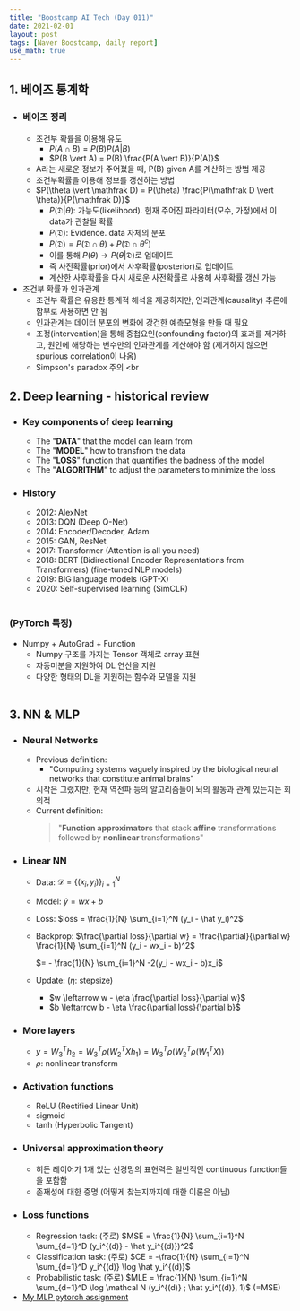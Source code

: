```yaml
---
title: "Boostcamp AI Tech (Day 011)"
date: 2021-02-01
layout: post
tags: [Naver Boostcamp, daily report]
use_math: true
---
```


## 1. 베이즈 통계학

* ### 베이즈 정리
    * 조건부 확률을 이용해 유도
        * $P(A \cap B) = P(B)P(A \vert B)$
        * $P(B \vert A) = P(B) \frac{P(A \vert B)}{P(A)}$
    * A라는 새로운 정보가 주어졌을 때, P(B) given A를 계산하는 방법 제공
    * 조건부확률을 이용해 정보를 갱신하는 방법
    * $P(\theta \vert \mathfrak D) = P(\theta) \frac{P(\mathfrak D \vert \theta)}{P(\mathfrak D)}$
        * $P(\mathfrak D \vert \theta)$: 가능도(likelihood). 현재 주어진 파라미터(모수, 가정)에서 이 data가 관찰될 확률
        * $P(\mathfrak D)$: Evidence. data 자체의 분포
        * $P(\mathfrak D) = P(\mathfrak D \cap \theta) + P(\mathfrak D \cap \theta^c)$
        * 이를 통해 $P(\theta) \rightarrow P(\theta \vert \mathfrak D)$로 업데이트
        * 즉 사전확률(prior)에서 사후확률(posterior)로 업데이트
        * 계산한 사후확률을 다시 새로운 사전확률로 사용해 사후확률 갱신 가능
* 조건부 확률과 인과관계
    * 조건부 확률은 유용한 통계적 해석을 제공하지만, 인과관계(causality) 추론에 함부로 사용하면 안 됨
    * 인과관계는 데이터 분포의 변화에 강건한 예측모형을 만들 때 필요
    * 조정(intervention)을 통해 중첩요인(confounding factor)의 효과를 제거하고, 원인에 해당하는 변수만의 인과관계를 계산해야 함 (제거하지 않으면 spurious correlation이 나옴)
    * Simpson's paradox 주의
<br<br>

## 2. Deep learning - historical review

* ### Key components of deep learning
    * The "**DATA**" that the model can learn from
    * The "**MODEL**" how to transfrom the data
    * The "**LOSS**" function that quantifies the badness of the model
    * The "**ALGORITHM**" to adjust the parameters to minimize the loss
* ### History
    * 2012: AlexNet
    * 2013: DQN (Deep Q-Net)
    * 2014: Encoder/Decoder, Adam
    * 2015: GAN, ResNet
    * 2017: Transformer (Attention is all you need)
    * 2018: BERT (Bidirectional Encoder Representations from Transformers) (fine-tuned NLP models)
    * 2019: BIG language models (GPT-X)
    * 2020: Self-supervised learning (SimCLR)
<br><br>

### (PyTorch 특징)

* Numpy + AutoGrad + Function
    * Numpy 구조를 가지는 Tensor 객체로 array 표현
    * 자동미분을 지원하여 DL 연산을 지원
    * 다양한 형태의 DL을 지원하는 함수와 모델을 지원
<br><br>

## 3. NN & MLP

* ### Neural Networks
    * Previous definition:
        * "Computing systems vaguely inspired by the biological neural networks that constitute animal brains"
    * 시작은 그랬지만, 현재 역전파 등의 알고리즘들이 뇌의 활동과 관계 있는지는 회의적
    * Current definition:
        > "**Function approximators** that stack **affine** transformations followed by **nonlinear** transformations"
* ### Linear NN
    * Data: $\mathcal D = \{ (x_i, y_i)\}_{i=1}^N$
    * Model: $\hat y = wx + b$
    * Loss: $loss = \frac{1}{N} \sum_{i=1}^N (y_i - \hat y_i)^2$
    * Backprop: $\frac{\partial loss}{\partial w} = \frac{\partial}{\partial w} \frac{1}{N} \sum_{i=1}^N (y_i - wx_i - b)^2$

        $= - \frac{1}{N} \sum_{i=1}^N -2(y_i - wx_i - b)x_i$

    * Update: ($\eta$: stepsize)
        * $w \leftarrow w - \eta \frac{\partial loss}{\partial w}$
        * $b \leftarrow b - \eta \frac{\partial loss}{\partial b}$
* ### More layers
    * $y = W_3^Th_2 = W_3^T \rho (W_2^TX h_1) = W_3^T \rho (W_2^T \rho (W_1^TX))$
    * $\rho$: nonlinear transform
* ### Activation functions
    * ReLU (Rectified Linear Unit)
    * sigmoid
    * tanh (Hyperbolic Tangent)
* ### Universal approximation theory
    * 히든 레이어가 1개 있는 신경망의 표현력은 일반적인 continuous function들을 포함함
    * 존재성에 대한 증명 (어떻게 찾는지까지에 대한 이론은 아님)
* ### Loss functions
    * Regression task: (주로) $MSE = \frac{1}{N} \sum_{i=1}^N \sum_{d=1}^D (y_i^{(d)} - \hat y_i^{(d)})^2$
    * Classification task: (주로) $CE = -\frac{1}{N} \sum_{i=1}^N \sum_{d=1}^D y_i^{(d)} \log \hat y_i^{(d)}$ 
    * Probabilistic task: (주로) $MLE = \frac{1}{N} \sum_{i=1}^N \sum_{d=1}^D \log \mathcal N (y_i^{(d)} ; \hat y_i^{(d)}, 1)$ (=MSE)
* [My MLP pytorch assignment](https://colab.research.google.com/drive/1dv68QBIzOeCsYzlK5b1w5cz5nTfCK4wy?usp=sharing)
<br><br>